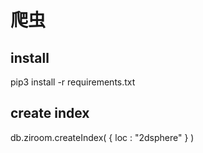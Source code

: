 # 爬虫

## install
pip3 install -r requirements.txt

## create index
db.ziroom.createIndex( { loc : "2dsphere" } )